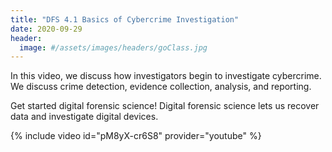```yaml
---
title: "DFS 4.1 Basics of Cybercrime Investigation"
date: 2020-09-29
header:
  image: #/assets/images/headers/goClass.jpg
---
```


In this video, we discuss how investigators begin to investigate cybercrime. We discuss crime detection, evidence collection, analysis, and reporting.

Get started digital forensic science! Digital forensic science lets us recover data and investigate digital devices.

{% include video id="pM8yX-cr6S8" provider="youtube" %}